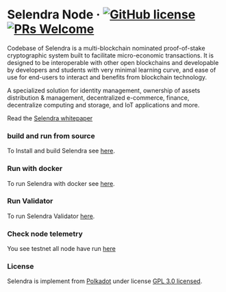 # Selendra Node &middot; [![GitHub license](https://img.shields.io/badge/license-GPL3%2FApache2-blue)](LICENSE-APACHE2) [![PRs Welcome](https://img.shields.io/badge/PRs-welcome-brightgreen.svg)](docs/CONTRIBUTING.adoc)

Codebase of Selendra is a multi-blockchain nominated proof-of-stake cryptographic system built to facilitate micro-economic transactions. It is designed to be interoperable with other open blockchains and developable by developers and students with very minimal learning curve, and ease of use for end-users to interact and benefits from blockchain technology.

A specialized solution for identity management, ownership of assets distribution & management, decentralized e-commerce, finance, decentralize computing and storage, and IoT applications and more.

Read the [Selendra whitepaper](https://docs.selendra.org/Whitepaper/whitepaper)

### build and run from source
 To Install and build Selendra see [here](https://github.com/selendra/selendra-chain/blob/main/docs/from_source.md).
 
### Run with docker

To run Selendra with docker see [here](https://github.com/selendra/selendra-chain/blob/main/docs/from_docker.md).

### Run Validator

To run Selendra Validator [here](https://github.com/selendra/selendra-chain/blob/main/docs/validator.md).


### Check node telemetry

You see testnet all node have run [here](https://telemetry.polkadot.io/#/0xfeee09b40acfe5b8da28706ce2adf87f36919d881cff560c2ebb6b140c824b8a)

### License

Selendra is implement from [Polkadot](https://github.com/paritytech/polkadot.git) under license [GPL 3.0 licensed](LICENSE-GPL3).
